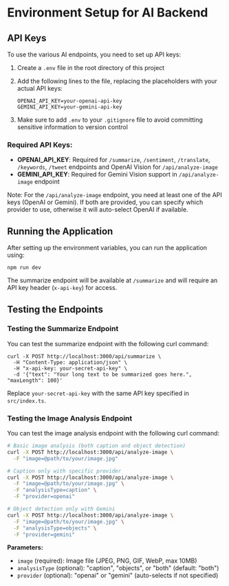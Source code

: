 # Environment Setup for AI Backend

## API Keys

To use the various AI endpoints, you need to set up API keys:

1. Create a `.env` file in the root directory of this project
2. Add the following lines to the file, replacing the placeholders with your actual API keys:
   ```
   OPENAI_API_KEY=your-openai-api-key
   GEMINI_API_KEY=your-gemini-api-key
   ```

3. Make sure to add `.env` to your `.gitignore` file to avoid committing sensitive information to version control

### Required API Keys:

- **OPENAI_API_KEY**: Required for `/summarize`, `/sentiment`, `/translate`, `/keywords`, `/tweet` endpoints and OpenAI Vision for `/api/analyze-image`
- **GEMINI_API_KEY**: Required for Gemini Vision support in `/api/analyze-image` endpoint

Note: For the `/api/analyze-image` endpoint, you need at least one of the API keys (OpenAI or Gemini). If both are provided, you can specify which provider to use, otherwise it will auto-select OpenAI if available.

## Running the Application

After setting up the environment variables, you can run the application using:

```
npm run dev
```

The summarize endpoint will be available at `/summarize` and will require an API key header (`x-api-key`) for access.

## Testing the Endpoints

### Testing the Summarize Endpoint

You can test the summarize endpoint with the following curl command:

```
curl -X POST http://localhost:3000/api/summarize \
  -H "Content-Type: application/json" \
  -H "x-api-key: your-secret-api-key" \
  -d '{"text": "Your long text to be summarized goes here.", "maxLength": 100}'
```

Replace `your-secret-api-key` with the same API key specified in `src/index.ts`.

### Testing the Image Analysis Endpoint

You can test the image analysis endpoint with the following curl command:

```bash
# Basic image analysis (both caption and object detection)
curl -X POST http://localhost:3000/api/analyze-image \
  -F "image=@path/to/your/image.jpg"

# Caption only with specific provider
curl -X POST http://localhost:3000/api/analyze-image \
  -F "image=@path/to/your/image.jpg" \
  -F "analysisType=caption" \
  -F "provider=openai"

# Object detection only with Gemini
curl -X POST http://localhost:3000/api/analyze-image \
  -F "image=@path/to/your/image.jpg" \
  -F "analysisType=objects" \
  -F "provider=gemini"
```

**Parameters:**
- `image` (required): Image file (JPEG, PNG, GIF, WebP, max 10MB)
- `analysisType` (optional): "caption", "objects", or "both" (default: "both")
- `provider` (optional): "openai" or "gemini" (auto-selects if not specified)

